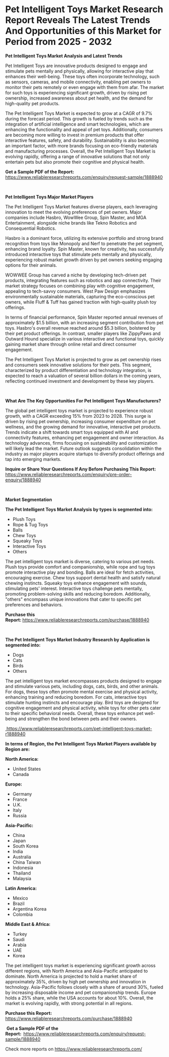 <p><h1>Pet Intelligent Toys Market Research Report Reveals The Latest Trends And Opportunities of this Market for Period from 2025 - 2032</h1></p><p><strong>Pet Intelligent Toys Market Analysis and Latest Trends</strong></p>
<p><p>Pet Intelligent Toys are innovative products designed to engage and stimulate pets mentally and physically, allowing for interactive play that enhances their well-being. These toys often incorporate technology, such as sensors, cameras, and mobile connectivity, enabling pet owners to monitor their pets remotely or even engage with them from afar. The market for such toys is experiencing significant growth, driven by rising pet ownership, increased awareness about pet health, and the demand for high-quality pet products.</p><p>The Pet Intelligent Toys Market is expected to grow at a CAGR of 9.7% during the forecast period. This growth is fueled by trends such as the integration of artificial intelligence and smart technologies, which are enhancing the functionality and appeal of pet toys. Additionally, consumers are becoming more willing to invest in premium products that offer interactive features, safety, and durability. Sustainability is also becoming an important factor, with more brands focusing on eco-friendly materials and manufacturing processes. Overall, the Pet Intelligent Toys Market is evolving rapidly, offering a range of innovative solutions that not only entertain pets but also promote their cognitive and physical health.</p></p>
<p><strong>Get a Sample PDF of the Report:&nbsp;</strong> <a href="https://www.reliableresearchreports.com/enquiry/request-sample/1888940?utm_campaign=2267&utm_medium=2&utm_source=Github&utm_content=ia&utm_term=28032025&utm_id=pet-intelligent-toys">https://www.reliableresearchreports.com/enquiry/request-sample/1888940</a></p>
<p>&nbsp;</p>
<p><strong>Pet Intelligent Toys Major Market Players</strong></p>
<p><p>The Pet Intelligent Toys Market features diverse players, each leveraging innovation to meet the evolving preferences of pet owners. Major companies include Hasbro, WowWee Group, Spin Master, and MGA Entertainment, alongside niche brands like Tekno Robotics and Consequential Robotics.</p><p>Hasbro is a dominant force, utilizing its extensive portfolio and strong brand recognition from toys like Monopoly and Nerf to penetrate the pet segment, enhancing brand loyalty. Spin Master, known for creativity, has successfully introduced interactive toys that stimulate pets mentally and physically, experiencing robust market growth driven by pet owners seeking engaging options for their animals.</p><p>WOWWEE Group has carved a niche by developing tech-driven pet products, integrating features such as robotics and app connectivity. Their market strategy focuses on combining play with cognitive engagement, appealing to tech-savvy consumers. West Paw Design emphasizes environmentally sustainable materials, capturing the eco-conscious pet owners, while Fluff & Tuff has gained traction with high-quality plush toy offerings.</p><p>In terms of financial performance, Spin Master reported annual revenues of approximately $1.5 billion, with an increasing segment contribution from pet toys. Hasbro's overall revenue reached around $5.3 billion, bolstered by their pet product offerings. In contrast, smaller players like ZippyPaws and Outward Hound specialize in various interactive and functional toys, quickly gaining market share through online retail and direct consumer engagement.</p><p>The Pet Intelligent Toys Market is projected to grow as pet ownership rises and consumers seek innovative solutions for their pets. This segment, characterized by product differentiation and technology integration, is expected to reach a valuation of several billion dollars in the coming years, reflecting continued investment and development by these key players.</p></p>
<p>&nbsp;</p>
<p><strong>What Are The Key Opportunities For Pet Intelligent Toys Manufacturers?</strong></p>
<p><p>The global pet intelligent toys market is projected to experience robust growth, with a CAGR exceeding 15% from 2023 to 2028. This surge is driven by rising pet ownership, increasing consumer expenditure on pet wellness, and the growing demand for innovative, interactive pet products. Trends indicate a shift towards smart toys equipped with AI and connectivity features, enhancing pet engagement and owner interaction. As technology advances, firms focusing on sustainability and customization will likely lead the market. Future outlook suggests consolidation within the industry as major players acquire startups to diversify product offerings and tap into emerging markets.</p></p>
<p><strong>Inquire or Share Your Questions If Any Before Purchasing This Report:</strong> <a href="https://www.reliableresearchreports.com/enquiry/pre-order-enquiry/1888940?utm_campaign=2267&utm_medium=2&utm_source=Github&utm_content=ia&utm_term=28032025&utm_id=pet-intelligent-toys">https://www.reliableresearchreports.com/enquiry/pre-order-enquiry/1888940</a></p>
<p>&nbsp;</p>
<p><strong>Market Segmentation</strong></p>
<p><strong>The Pet Intelligent Toys Market Analysis by types is segmented into:</strong></p>
<p><ul><li>Plush Toys</li><li>Rope & Tug Toys</li><li>Balls</li><li>Chew Toys</li><li>Squeaky Toys</li><li>Interactive Toys</li><li>Others</li></ul></p>
<p><p>The pet intelligent toys market is diverse, catering to various pet needs. Plush toys provide comfort and companionship, while rope and tug toys promote interactive play and bonding. Balls are ideal for fetch activities, encouraging exercise. Chew toys support dental health and satisfy natural chewing instincts. Squeaky toys enhance engagement with sounds, stimulating pets' interest. Interactive toys challenge pets mentally, promoting problem-solving skills and reducing boredom. Additionally, "others" encompass unique innovations that cater to specific pet preferences and behaviors.</p></p>
<p><strong>Purchase this Report:&nbsp;</strong><a href="https://www.reliableresearchreports.com/purchase/1888940?utm_campaign=2267&utm_medium=2&utm_source=Github&utm_content=ia&utm_term=28032025&utm_id=pet-intelligent-toys">https://www.reliableresearchreports.com/purchase/1888940</a></p>
<p>&nbsp;</p>
<p><strong>The Pet Intelligent Toys Market Industry Research by Application is segmented into:</strong></p>
<p><ul><li>Dogs</li><li>Cats</li><li>Birds</li><li>Others</li></ul></p>
<p><p>The pet intelligent toys market encompasses products designed to engage and stimulate various pets, including dogs, cats, birds, and other animals. For dogs, these toys often promote mental exercise and physical activity, enhancing training and reducing boredom. For cats, interactive toys stimulate hunting instincts and encourage play. Bird toys are designed for cognitive engagement and physical activity, while toys for other pets cater to their specific behavioral needs. Overall, these toys enhance pet well-being and strengthen the bond between pets and their owners.</p></p>
<p><a href="https://www.reliableresearchreports.com/pet-intelligent-toys-market-r1888940?utm_campaign=2267&utm_medium=2&utm_source=Github&utm_content=ia&utm_term=28032025&utm_id=pet-intelligent-toys">&nbsp;https://www.reliableresearchreports.com/pet-intelligent-toys-market-r1888940</a></p>
<p><strong>In terms of Region, the Pet Intelligent Toys Market Players available by Region are:</strong></p>
<p>
    <p> <strong> North America: </strong>
        <ul>
            <li>United States</li>
            <li>Canada</li>
        </ul>
        </p> 
    <p> <strong> Europe: </strong>
        <ul>
            <li>Germany</li>
            <li>France</li>
            <li>U.K.</li>
            <li>Italy</li>
            <li>Russia</li>
        </ul>
        </p> 
    <p> <strong> Asia-Pacific: </strong>
        <ul>
            <li>China</li>
            <li>Japan</li>
            <li>South Korea</li>
            <li>India</li>
            <li>Australia</li>
            <li>China Taiwan</li>
            <li>Indonesia</li>
            <li>Thailand</li>
            <li>Malaysia</li>
        </ul>
        </p> 
    <p> <strong> Latin America: </strong>
        <ul>
            <li>Mexico</li>
            <li>Brazil</li>
            <li>Argentina Korea</li>
            <li>Colombia</li>
        </ul>
        </p> 
    <p> <strong> Middle East & Africa: </strong>
        <ul>
            <li>Turkey</li>
            <li>Saudi</li>
            <li>Arabia</li>
            <li>UAE</li>
            <li>Korea</li>
        </ul>
    </p>
    </p>
<p><p>The pet intelligent toys market is experiencing significant growth across different regions, with North America and Asia-Pacific anticipated to dominate. North America is projected to hold a market share of approximately 35%, driven by high pet ownership and innovation in technology. Asia-Pacific follows closely with a share of around 30%, fueled by increasing disposable income and pet companionship trends. Europe holds a 25% share, while the USA accounts for about 10%. Overall, the market is evolving rapidly, with strong potential in all regions.</p></p>
<p><strong>Purchase this Report: </strong><a href="https://www.reliableresearchreports.com/purchase/1888940?utm_campaign=2267&utm_medium=2&utm_source=Github&utm_content=ia&utm_term=28032025&utm_id=pet-intelligent-toys">https://www.reliableresearchreports.com/purchase/1888940</a></p>
<p>&nbsp;<strong>Get a Sample PDF of the Report:&nbsp;&nbsp;</strong><a href="https://www.reliableresearchreports.com/enquiry/request-sample/1888940?utm_campaign=2267&utm_medium=2&utm_source=Github&utm_content=ia&utm_term=28032025&utm_id=pet-intelligent-toys">https://www.reliableresearchreports.com/enquiry/request-sample/1888940</a></p>
<p><strong></strong></p>
<p>Check more reports on <a href="https://www.reliableresearchreports.com/?utm_campaign=2267&utm_medium=2&utm_source=Github&utm_content=ia&utm_term=28032025&utm_id=pet-intelligent-toys">https://www.reliableresearchreports.com/</a></p>